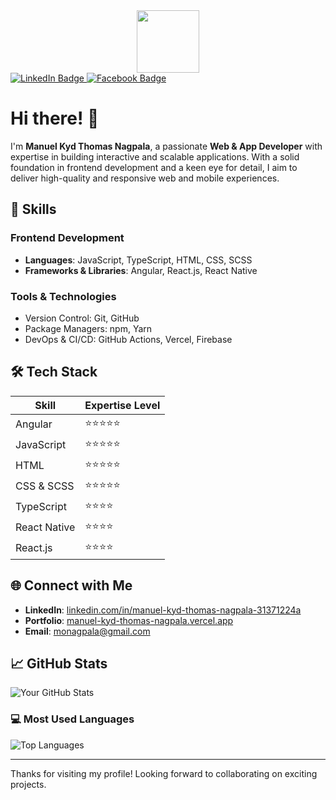 <div id="header" align="center">
  <img src="https://media.giphy.com/media/M9gbBd9nbDrOTu1Mqx/giphy.gif" width="100"/>
</div>
<div id="badges">
  <a href="https://www.linkedin.com/in/manuel-kyd-thomas-nagpala-31371224a">
    <img src="https://img.shields.io/badge/LinkedIn-blue?style=for-the-badge&logo=linkedin&logoColor=white" alt="LinkedIn Badge"/>
  </a>
  <a href="https://www.facebook.com/KeedNgpl">
    <img src="https://img.shields.io/badge/Facebook-blue?style=for-the-badge&logo=youtube&logoColor=white" alt="Facebook Badge"/>
  </a>
</div>


# Hi there! 👋

I'm **Manuel Kyd Thomas Nagpala**, a passionate **Web & App Developer** with expertise in building interactive and scalable applications. With a solid foundation in frontend development and a keen eye for detail, I aim to deliver high-quality and responsive web and mobile experiences.

## 🚀 Skills

### Frontend Development
- **Languages**: JavaScript, TypeScript, HTML, CSS, SCSS
- **Frameworks & Libraries**: Angular, React.js, React Native

### Tools & Technologies
- Version Control: Git, GitHub
- Package Managers: npm, Yarn
- DevOps & CI/CD: GitHub Actions, Vercel, Firebase

## 🛠️ Tech Stack

| Skill        | Expertise Level |
| ------------ | --------------- |
| Angular      | ⭐⭐⭐⭐⭐          |
| JavaScript   | ⭐⭐⭐⭐⭐          |
| HTML         | ⭐⭐⭐⭐⭐          |
| CSS & SCSS   | ⭐⭐⭐⭐⭐          |
| TypeScript   | ⭐⭐⭐⭐           |
| React Native | ⭐⭐⭐⭐           |
| React.js     | ⭐⭐⭐⭐           |

## 🌐 Connect with Me

- **LinkedIn**: [linkedin.com/in/manuel-kyd-thomas-nagpala-31371224a](https://www.linkedin.com/in/manuel-kyd-thomas-nagpala-31371224a)
- **Portfolio**: [manuel-kyd-thomas-nagpala.vercel.app](https://manuel-kyd-thomas-nagpala.vercel.app/)
- **Email**: monagpala@gmail.com

## 📈 GitHub Stats

![Your GitHub Stats](https://github-readme-stats.vercel.app/api?username=Keed0303&show_icons=true&theme=radical)

### 💻 Most Used Languages

![Top Languages](https://github-readme-stats.vercel.app/api/top-langs/?username=Keed0303&langs_count=3&layout=compact&theme=radical)

---

Thanks for visiting my profile! Looking forward to collaborating on exciting projects.
